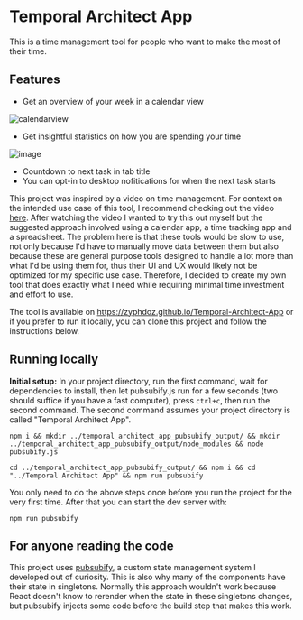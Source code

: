 # Temporal Architect App

This is a time management tool for people who want to make the most of their time.

## Features

-   Get an overview of your week in a calendar view

![calendarview](https://github.com/Zyphdoz/Temporal-Architect-App/assets/19358097/c6df7202-9a9d-4c96-a734-95c5731a4d9e)

-   Get insightful statistics on how you are spending your time

![image](https://github.com/Zyphdoz/Temporal-Architect-App/assets/19358097/5ae2c137-64a6-42d0-aa7d-e40ecd3c4510)

-   Countdown to next task in tab title
-   You can opt-in to desktop nofitications for when the next task starts

This project was inspired by a video on time management. For context on the intended use case of this tool, I recommend checking out the video [here](https://www.youtube.com/watch?v=ImBlQJAMCQY).
After watching the video I wanted to try this out myself but the suggested approach involved using a calendar app, a time tracking app and a spreadsheet. The problem here is that these tools would be slow to use, not only because I'd have to manually move data between them but also because these are general purpose tools designed to handle a lot more than what I'd be using them for, thus their UI and UX would likely not be optimized for my specific use case.
Therefore, I decided to create my own tool that does exactly what I need while requiring minimal time investment and effort to use.

The tool is available on https://zyphdoz.github.io/Temporal-Architect-App or if you prefer to run it locally, you can clone this project and follow the instructions below.

## Running locally

**Initial setup:**
In your project directory, run the first command, wait for dependencies to install, then let pubsubify.js run for a few seconds (two should suffice if you have a fast computer), press `ctrl+c`, then run the second command. The second command assumes your project directory is called "Temporal Architect App".

```
npm i && mkdir ../temporal_architect_app_pubsubify_output/ && mkdir ../temporal_architect_app_pubsubify_output/node_modules && node pubsubify.js
```

```
cd ../temporal_architect_app_pubsubify_output/ && npm i && cd "../Temporal Architect App" && npm run pubsubify
```

You only need to do the above steps once before you run the project for the very first time.
After that you can start the dev server with:

```
npm run pubsubify
```

## For anyone reading the code

This project uses [pubsubify](https://github.com/Zyphdoz/pubsubify), a custom state management system I developed out of curiosity. This is also why many of the components have their state in singletons. Normally this approach wouldn't work because React doesn't know to rerender when the state in these singletons changes, but pubsubify injects some code before the build step that makes this work.
